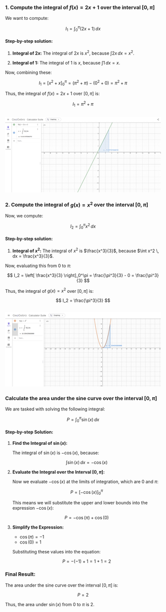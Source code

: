 ### 1. Compute the integral of $f(x) = 2x + 1$ over the interval $[0, \pi]$

We want to compute:

$$
I_1 = \int_0^\pi (2x + 1) \, dx
$$

#### Step-by-step solution:

1. **Integral of $2x$:**
   The integral of $2x$ is $x^2$, because $\int 2x \, dx = x^2$.
   
2. **Integral of $1$:**
   The integral of $1$ is $x$, because $\int 1 \, dx = x$.

Now, combining these:

$$
I_1 = \left[ x^2 + x \right]_0^\pi = \left( \pi^2 + \pi \right) - (0^2 + 0) = \pi^2 + \pi
$$

Thus, the integral of $f(x) = 2x + 1$ over $[0, \pi]$ is:

$$
I_1 = \pi^2 + \pi
$$

![alt text](image.png)
---

### 2. Compute the integral of $g(x) = x^2$ over the interval $[0, \pi]$

Now, we compute:

$$
I_2 = \int_0^\pi x^2 \, dx
$$

#### Step-by-step solution:

1. **Integral of $x^2$:**
   The integral of $x^2$ is $\frac{x^3}{3}$, because $\int x^2 \, dx = \frac{x^3}{3}$.

Now, evaluating this from 0 to $\pi$:

$$
I_2 = \left[ \frac{x^3}{3} \right]_0^\pi = \frac{\pi^3}{3} - 0 = \frac{\pi^3}{3}
$$

Thus, the integral of $g(x) = x^2$ over $[0, \pi]$ is:

$$
I_2 = \frac{\pi^3}{3}
$$

![alt text](image-1.png)
---


### Calculate the area under the sine curve over the interval $[0, \pi]$

We are tasked with solving the following integral:

$$
P = \int_0^\pi \sin(x) \, dx
$$

#### Step-by-step Solution:

1. **Find the Integral of $\sin(x)$:**

   The integral of $\sin(x)$ is $-\cos(x)$, because:

   $$
   \int \sin(x) \, dx = -\cos(x)
   $$

2. **Evaluate the Integral over the Interval $[0, \pi]$:**

   Now we evaluate $-\cos(x)$ at the limits of integration, which are 0 and $\pi$:

   $$
   P = \left[ -\cos(x) \right]_0^\pi
   $$

   This means we will substitute the upper and lower bounds into the expression $-\cos(x)$:

   $$
   P = -\cos(\pi) + \cos(0)
   $$

3. **Simplify the Expression:**

   - $\cos(\pi) = -1$
   - $\cos(0) = 1$

   Substituting these values into the equation:

   $$
   P = -(-1) + 1 = 1 + 1 = 2
   $$

### Final Result:

The area under the sine curve over the interval $[0, \pi]$ is:

$$
P = 2
$$

Thus, the area under $\sin(x)$ from 0 to $\pi$ is 2.



